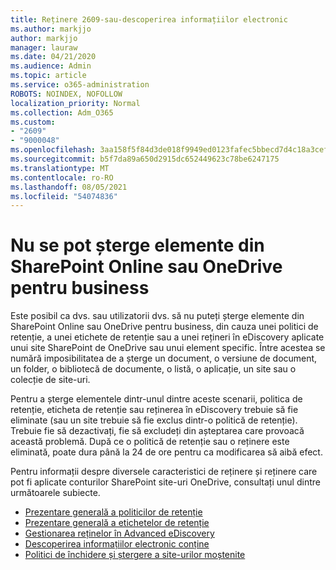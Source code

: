 ```yaml
---
title: Reținere 2609-sau-descoperirea informațiilor electronic
ms.author: markjjo
author: markjjo
manager: lauraw
ms.date: 04/21/2020
ms.audience: Admin
ms.topic: article
ms.service: o365-administration
ROBOTS: NOINDEX, NOFOLLOW
localization_priority: Normal
ms.collection: Adm_O365
ms.custom:
- "2609"
- "9000048"
ms.openlocfilehash: 3aa158f5f84d3de018f9949ed0123fafec5bbecd7d4c18a3cef8af7fe738d78c
ms.sourcegitcommit: b5f7da89a650d2915dc652449623c78be6247175
ms.translationtype: MT
ms.contentlocale: ro-RO
ms.lasthandoff: 08/05/2021
ms.locfileid: "54074836"
---
```

# <a name="unable-to-delete-items-in-sharepoint-online-or-onedrive-for-business"></a>Nu se pot șterge elemente din SharePoint Online sau OneDrive pentru business

Este posibil ca dvs. sau utilizatorii dvs. să nu puteți șterge elemente din SharePoint Online sau OneDrive pentru business, din cauza unei politici de retenție, a unei etichete de retenție sau a unei rețineri în eDiscovery aplicate unui site SharePoint de OneDrive sau unui element specific. Între acestea se numără imposibilitatea de a șterge un document, o versiune de document, un folder, o bibliotecă de documente, o listă, o aplicație, un site sau o colecție de site-uri. 

Pentru a șterge elementele dintr-unul dintre aceste scenarii, politica de retenție, eticheta de retenție sau reținerea în eDiscovery trebuie să fie eliminate (sau un site trebuie să fie exclus dintr-o politică de retenție). Trebuie fie să dezactivați, fie să excludeți din așteptarea care provoacă această problemă. După ce o politică de retenție sau o reținere este eliminată, poate dura până la 24 de ore pentru ca modificarea să aibă efect. 

Pentru informații despre diversele caracteristici de reținere și reținere care pot fi aplicate conturilor SharePoint site-uri OneDrive, consultați unul dintre următoarele subiecte.

- [Prezentare generală a politicilor de retenție](https://docs.microsoft.com/microsoft-365/compliance/retention-policies)
- [Prezentare generală a etichetelor de retenție](https://docs.microsoft.com/microsoft-365/compliance/labels)
- [Gestionarea reținelor în Advanced eDiscovery](https://docs.microsoft.com/microsoft-365/compliance/managing-holds)
- [Descoperirea informațiilor electronic conține](https://docs.microsoft.com/microsoft-365/compliance/ediscovery-cases#step-4-place-content-locations-on-hold)
- [Politici de închidere și ștergere a site-urilor moștenite](https://support.office.com/article/Use-policies-for-site-closure-and-deletion-A8280D82-27FD-48C5-9ADF-8A5431208BA5)